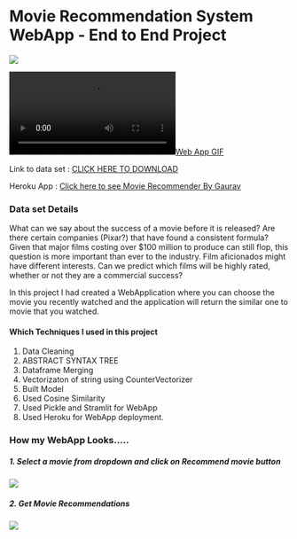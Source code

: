 # Movie Recommendation System WebApp - End to End Project

![](https://winxtech.com/theme-assets/movie-reco.webp)

[![Web App GIF](https://github.com/gauravtopre9/Machine-Learning_projects/blob/main/Movie%20Recommendation%20System/Webappgif.gif.mp4)](https://twitter-analysis-web-app.herokuapp.com)
<br/>

Link to data set : [CLICK HERE TO DOWNLOAD](https://movie-recommend-gaurav.herokuapp.com/)


Heroku App : [Click here to see Movie Recommender By Gaurav](https://movie-recommend-gaurav.herokuapp.com/)

### Data set Details 

What can we say about the success of a movie before it is released? Are there certain companies (Pixar?) that have found a consistent formula? Given that major films costing over $100 million to produce can still flop, this question is more important than ever to the industry. Film aficionados might have different interests. Can we predict which films will be highly rated, whether or not they are a commercial success?

In this project I had created a WebApplication where you can choose the movie you recently watched and the application will return the similar one to movie that you watched.

#### Which Techniques I used in this project
1. Data Cleaning
2. ABSTRACT SYNTAX TREE
3. Dataframe Merging 
4. Vectorizaton of string using CounterVectorizer
5. Built Model
6. Used Cosine Similarity
7. Used Pickle and Stramlit for WebApp
8. Used Heroku for WebApp deployment.


### How my WebApp Looks.....

##### 1. Select a movie from dropdown and click on Recommend movie button

![](https://github.com/gauravtopre9/Machine-Learning_projects/blob/main/Movie%20Recommendation%20System/m%202.PNG?raw=true)

##### 2. Get Movie Recommendations

![](https://github.com/gauravtopre9/Machine-Learning_projects/blob/main/Movie%20Recommendation%20System/m%201.PNG?raw=true)
